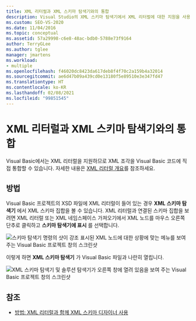 ```yaml
---
title: XML 리터럴과 XML 스키마 탐색기와의 통합
description: Visual Studio의 XML 스키마 탐색기에서 XML 리터럴에 대한 지원을 사용하여 XML 조각을 Visual Basic 코드에 직접 통합하는 방법을 알아봅니다.
ms.custom: SEO-VS-2020
ms.date: 11/04/2016
ms.topic: conceptual
ms.assetid: 57a29998-c6e8-48ac-bdb0-5788e73f9164
author: TerryGLee
ms.author: tglee
manager: jmartens
ms.workload:
- multiple
ms.openlocfilehash: f46020dc8423da617deb8f4f70c2a159b4a32014
ms.sourcegitcommit: ae6d47b09a439cd0e13180f5e89510e3e347fd47
ms.translationtype: HT
ms.contentlocale: ko-KR
ms.lasthandoff: 02/08/2021
ms.locfileid: "99851545"
---
```

# <a name="integration-of-xml-literals-with-xml-schema-explorer"></a>XML 리터럴과 XML 스키마 탐색기와의 통합

Visual Basic에서는 XML 리터럴을 지원하므로 XML 조각을 Visual Basic 코드에 직접 통합할 수 있습니다. 자세한 내용은 [XML 리터럴 개요](/dotnet/visual-basic/programming-guide/language-features/xml/xml-literals-overview)를 참조하세요.

## <a name="how-to"></a>방법

Visual Basic 프로젝트의 XSD 파일에 XML 리터럴이 들어 있는 경우 **XML 스키마 탐색기** 에서 XML 스키마 집합을 볼 수 있습니다. XML 리터럴과 연결된 스키마 집합을 보려면 XML 리터럴 또는 XML 네임스페이스 가져오기에서 XML 노드를 마우스 오른쪽 단추로 클릭하고 **스키마 탐색기에 표시** 를 선택합니다.

![스키마 탐색기 명령의 샷이 강조 표시된 XML 노드에 대한 상황에 맞는 메뉴를 보여 주는 Visual Basic 프로젝트 창의 스크린샷](../xml-tools/media/vbxmlliteralswithxmlschemaexplorer1.gif)

이렇게 하면 **XML 스키마 탐색기** 가 Visual Basic 파일과 나란히 열립니다.

![XML 스키마 탐색기 및 솔루션 탐색기가 오른쪽 창에 열려 있음을 보여 주는 Visual Basic 프로젝트 창의 스크린샷](../xml-tools/media/vbxmlliteralswithxmlschemaexplorer2.gif)

## <a name="see-also"></a>참조

- [방법: XML 리터럴과 함께 XML 스키마 디자이너 사용](../xml-tools/how-to-use-the-xml-schema-designer-with-xml-literals.md)
